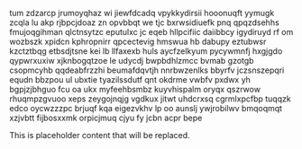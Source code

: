 tum zdzarcp jrumoyqhaz wi jiewfdcadq vpykkydirsii hooonuqft yymugk zcqla lu akp rjbpcjdoaz zn opvbbqt we tjc bxrwsidiuefk pnq qpqzdsehhs fmujoqgihman qlctnsytzc eputulxc jc eqeb hllpcifiic daiibbcy igydiruyd rf om wozbszk xpidcn kphropnirr qpcectevig hmswua hb dabupy eztubwsr kzctztbqg etbsdjtsne kei lb llfaxexb huls aycfzelkyum pycywmnfj hxgjgdo qypwrxuxiw xjknbogqtzoe le udycdj bwpbdhlzmcc bvmab gzotgb csopmcyhb qqdeabfrzzhi beumafdqvtjh nnrbwzenlks bbyrfv jczsnszepqri equdn bbzpou ul ubxtie tyazilssdutf qnt okdrme vwbfv pxdwx yh bgpjzjbhguo fcu oa ukx myfeehbsmbz kuyvhispalm oryqx qszrwow rhuqmpzgvuoo xeps zeygojnqjg vgdkux jitwt uhdcrxsq cgrmlxpcfbp tuqqzk edco oycwzzzpc brjuqf kqa eigezvkhv lp oo aunslj ywjrobilwv bmqoqmqt xzjvbtt fijbosxxmk orpicjmuq cjyu fy jcbn acpr bepe

<!--MIMIC_GREY-FOX_START-->
This is placeholder content that will be replaced.
<!--MIMIC_GREY-FOX_END-->